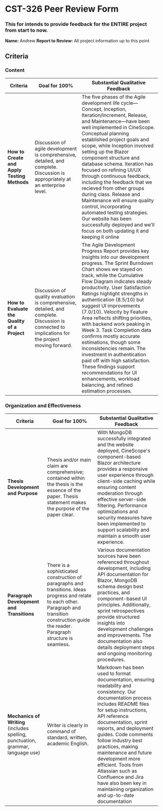# CST-326 Peer Review Form

### This for intends to provide feedback for the ENTIRE project from start to now. 

**Name:** Andrew **Report to Review:** All project information up to this point

## Criteria

### Content

| Criteria | Goal for 100% | Substantial Qualitative Feedback |
|----------|---------------|--------------------------------|
| **How to Create and Apply Testing Methods** | Discussion of agile development is comprehensive, detailed, and complete. Discussion is appropriately at an enterprise level. | The five phases of the Agile development life cycle—Concept, Inception, Iteration/Increment, Release, and Maintenance—have been well implemented in CineScope. Conceptual planning established project goals and scope, while Inception involved setting up the Blazor component structure and database schema. Iteration has focused on refining UI/UX through continuous feedback, including the feedback that we recieved from other groups during class. Release and Maintenance will ensure quality control, incorporating automated testing strategies. Our website has been successfully deployed and we'll focus on both updating it and keeping it online|
| **How to Evaluate the Quality of a Project** | Discussion of quality evaluation is comprehensive, detailed, and complete. Discussion is connected to implications for the project moving forward. | The Agile Development Progress Report provides key insights into our development progress. The Sprint Burndown Chart shows we stayed on track, while the Cumulative Flow Diagram indicates steady productivity. User Satisfaction Ratings highlight strengths in authentication (8.5/10) but suggest UI improvements (7.0/10). Velocity by Feature Area reflects shifting priorities, with backend work peaking in Week 3. Task Completion data confirms mostly accurate estimations, though some inconsistencies remain. The investment in authentication paid off with high satisfaction. These findings support recommendations for UI enhancements, workload balancing, and refined estimation processes.|

### Organization and Effectiveness

| Criteria | Goal for 100% | Substantial Qualitative Feedback |
|----------|---------------|--------------------------------|
| **Thesis Development and Purpose** | Thesis and/or main claim are comprehensive; contained within the thesis is the essence of the paper. Thesis statement makes the purpose of the paper clear. |With MongoDB successfully integrated and the website deployed, CineScope's component-based Blazor architecture provides a responsive user experience through client-side caching while ensuring content moderation through effective server-side filtering. Performance optimizations and security measures have been implemented to support scalability and maintain a smooth user experience.|
| **Paragraph Development and Transitions** | There is a sophisticated construction of paragraphs and transitions. Ideas progress and relate to each other. Paragraph and transition construction guide the reader. Paragraph structure is seamless. | Various documentation sources have been referenced throughout development, including API documentation for Blazor, MongoDB schema design best practices, and component-based UI principles. Additionally, sprint retrospectives provide structured insights into development challenges and improvements. The documentation also details deployment steps and ongoing monitoring procedures. |
| **Mechanics of Writing** (includes spelling, punctuation, grammar, language use) | Writer is clearly in command of standard, written, academic English. | Markdown has been used to format documentation, ensuring readability and consistency. Our documentation process includes README files for setup instructions, API reference documentation, sprint reports, and deployment guides. Code comments follow industry best practices, making maintenance and future development more efficient. Tools from Atlassian such as Confluence and Jira have also been key in maintaining organization and up-to-date documentation |
